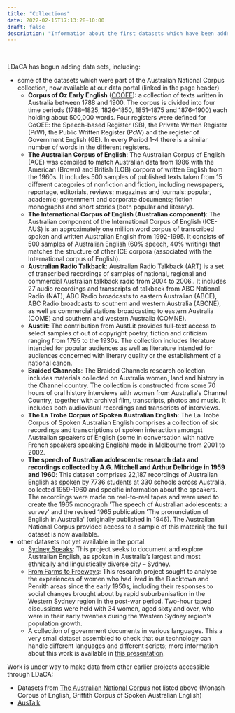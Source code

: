 ```yaml
---
title: "Collections"
date: 2022-02-15T17:13:28+10:00
draft: false
description: "Information about the first datasets which have been added to LDaCA."
---
```


<br>

LDaCA has begun adding data sets, including:

- some of the datasets which were part of the Australian National Corpus collection, now available at our data portal (linked in the page header)
  - **Corpus of Oz Early English** ([COOEE](https://varieng.helsinki.fi/CoRD/corpora/COOEE/basic.html)): a collection of texts written in Australia between 1788 and 1900. The corpus is divided into four time periods (1788–1825, 1826–1850, 1851–1875 and 1876–1900) each holding about 500,000 words. Four registers were defined for CoOEE: the Speech-based Register (SB), the Private Written Register (PrW), the Public Written Register (PcW) and the register of Government English (GE). In every Period 1-4 there is a similar number of words in the different registers.
  - **The Australian Corpus of English**: The Australian Corpus of English (ACE) was compiled to match Australian data from 1986 with the American (Brown) and British (LOB) corpora of written English from the 1960s. It includes 500 samples of published texts taken from 15 different categories of nonfiction and fiction, including newspapers, reportage, editorials, reviews; magazines and journals: popular, academic; government and corporate documents; fiction monographs and short stories (both popular and literary).
  - **The International Corpus of English (Australian component)**: The Australian component of the International Corpus of English (ICE-AUS) is an approximately one million word corpus of transcribed spoken and written Australian English from 1992-1995. It consists of 500 samples of Australian English (60% speech, 40% writing) that matches the structure of other ICE corpora (associated with the International corpus of English).
  - **Australian Radio Talkback**: Australian Radio Talkback (ART) is a set of transcribed recordings of samples of national, regional and commercial Australian talkback radio from 2004 to 2006.. It includes 27 audio recordings and transcripts of talkback from ABC National Radio (NAT), ABC Radio broadcasts to eastern Australian (ABCE), ABC Radio broadcasts to southern and western Australia (ABCNE), as well as commercial stations broadcasting to eastern Australia (COME) and southern and western Australia (COMNE).
  - **Austlit**: The contribution from AustLit provides full-text access to select samples of out of copyright poetry, fiction and criticism ranging from 1795 to the 1930s. The collection includes literature intended for popular audiences as well as literature intended for audiences concerned with literary quality or the establishment of a national canon.
  - **Braided Channels**: The Braided Channels research collection includes materials collected on Australia women, land and history in the Channel country. The collection is constructed from some 70 hours of oral history interviews with women from Australia's Channel Country, together with archival film, transcripts, photos and music. It includes both audiovisual recordings and transcripts of interviews.
  - **The La Trobe Corpus of Spoken Australian English**: The La Trobe Corpus of Spoken Australian English comprises a collection of six recordings and transcriptions of spoken interaction amongst Australian speakers of English (some in conversation with native French speakers speaking English) made in Melbourne from 2001 to 2002.
  - **The speech of Australian adolescents: research data and recordings collected by A.G. Mitchell and Arthur Delbridge in 1959 and 1960**: This dataset comprises 22,187 recordings of Australian English as spoken by 7736 students at 330 schools across Australia, collected 1959-1960 and specific information about the speakers. The recordings were made on reel-to-reel tapes and were used to create the 1965 monograph 'The speech of Australian adolescents: a survey' and the revised 1965 publication 'The pronunciation of English in Australia' (originally published in 1946). The Australian National Corpus provided access to a sample of this material; the full dataset is now available.
- other datasets not yet available in the portal:
  - [Sydney Speaks](https://legacy.dynamicsoflanguage.edu.au/pages/connections.php): This project seeks to document and explore Australian English, as spoken in Australia’s largest and most ethnically and linguistically diverse city – Sydney.
  - [From Farms to Freeways](http://omeka.uws.edu.au/farmstofreeways/): This research project sought to analyse the experiences of women who had lived in the Blacktown and Penrith areas since the early 1950s, including their responses to social changes brought about by rapid suburbanisation in the Western Sydney region in the post-war period. Two-hour taped discussions were held with 34 women, aged sixty and over, who were in their early twenties during the Western Sydney region's population growth.
  - A collection of government documents in various languages. This a very small dataset assembled to check that our technology can handle different languages and different scripts; more information about this work is available in [this presentation](https://ptsefton.com/2022/01/27/DAMTA_Slides_v1/index.html).

Work is under way to make data from other earlier projects accessible through LDaCA:

- Datasets from [The Australian National Corpus](https://www.ausnc.org.au) not listed above (Monash Corpus of English, Griffith Corpus of Spoken Australian English)
- [AusTalk](https://researchers.mq.edu.au/en/publications/austalk-an-audio-visual-corpus-of-australian-english)

<br>
